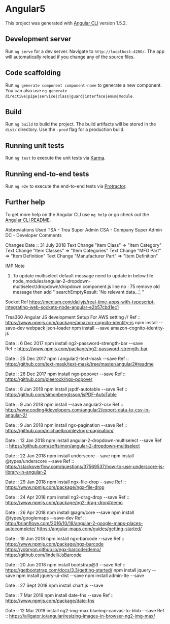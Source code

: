 # Angular5

This project was generated with [Angular CLI](https://github.com/angular/angular-cli) version 1.5.2.

## Development server

Run `ng serve` for a dev server. Navigate to `http://localhost:4200/`. The app will automatically reload if you change any of the source files.

## Code scaffolding

Run `ng generate component component-name` to generate a new component. You can also use `ng generate directive|pipe|service|class|guard|interface|enum|module`.

## Build

Run `ng build` to build the project. The build artifacts will be stored in the `dist/` directory. Use the `-prod` flag for a production build.

## Running unit tests

Run `ng test` to execute the unit tests via [Karma](https://karma-runner.github.io).

## Running end-to-end tests

Run `ng e2e` to execute the end-to-end tests via [Protractor](http://www.protractortest.org/).

## Further help

To get more help on the Angular CLI use `ng help` or go check out the [Angular CLI README](https://github.com/angular/angular-cli/blob/master/README.md).

Abbreviations Used
TSA - Trea Super Admin
CSA - Company Super Admin
DC - Developer Comments 

Changes
Date :: 31 July 2018 
Text Change "Item Class" => "Item Category"
Text Change "Item Classes" => "Item Categories" 
Text Change "MFG Part" => "Item Definition"
Text Change "Manufacturer Part" => "Item Definition"

IMP Note
1. To update multiselect default message need to update in below file
	node_modules/angular-2-dropdown-multiselect/dropdown/dropdown.component.js
	line no : 75  remove old message then add " searchEmptyResult: 'No relevant data...', "


Socket Ref
https://medium.com/dailyjs/real-time-apps-with-typescript-integrating-web-sockets-node-angular-e2b57cbd1ec1

Trea360 Angular JS development Setup
For AWS setting     // Ref :: https://www.npmjs.com/package/amazon-cognito-identity-js
npm install --save-dev webpack json-loader
npm install --save amazon-cognito-identity-js

Date :: 6 Dec 2017
npm install ng2-password-strength-bar --save          
Ref :: https://www.npmjs.com/package/ng2-password-strength-bar

Date :: 25 Dec 2017
npm i angular2-text-mask --save
Ref :: https://github.com/text-mask/text-mask/tree/master/angular2#readme

Date :: 26 Dec 2017
npm install ngx-popover --save
Ref :: https://github.com/pleerock/ngx-popover

Date :: 8 Jan 2018
npm install jspdf-autotable --save
Ref :: https://github.com/simonbengtsson/jsPDF-AutoTable

Date :: 9 Jan 2018
npm install --save angular2-csv
Ref :: http://www.coding4developers.com/angular2/export-data-to-csv-in-angular-2/


Date :: 9 Jan 2018
npm install ngx-pagination --save
Ref :: https://github.com/michaelbromley/ngx-pagination/

Date :: 12 Jan 2018
npm install angular-2-dropdown-multiselect --save
Ref :: https://github.com/softsimon/angular-2-dropdown-multiselect

Date :: 22 Jan 2018
npm install underscore --save
npm install @types/underscore --save
Ref :: https://stackoverflow.com/questions/37569537/how-to-use-underscore-js-library-in-angular-2

Date :: 29 Jan 2018
npm install ngx-file-drop --save
Ref :: https://www.npmjs.com/package/ngx-file-drop

Date :: 24 Apr 2018
npm install ng2-drag-drop --save
Ref :: https://www.npmjs.com/package/ng2-drag-drop#demo

Date :: 26 Apr 2018
npm install @agm/core --save
npm install @types/googlemaps --save-dev
Ref :: http://brianflove.com/2016/10/18/angular-2-google-maps-places-autocomplete/
       https://angular-maps.com/guides/getting-started/


Date :: 19 Jun 2018
npm install ngx-barcode --save
Ref :: https://www.npmjs.com/package/ngx-barcode
       https://yobryon.github.io/ngx-barcode/demo/
       https://github.com/lindell/JsBarcode

Date :: 20 Jun 2018
npm install bootstrap@3 --save
Ref :: https://getbootstrap.com/docs/3.3/getting-started/
npm install jquery --save
npm install jquery-ui-dist --save
npm install admin-lte --save


Date :: 27 Sept 2018
npm install chart.js --save

Date :: 7 Mar 2019
npm install date-fns --save
Ref :: https://www.npmjs.com/package/date-fns

Date :: 12 Mar 2019
install ng2-img-max blueimp-canvas-to-blob --save
Ref :: https://alligator.io/angular/resizing-images-in-browser-ng2-img-max/
